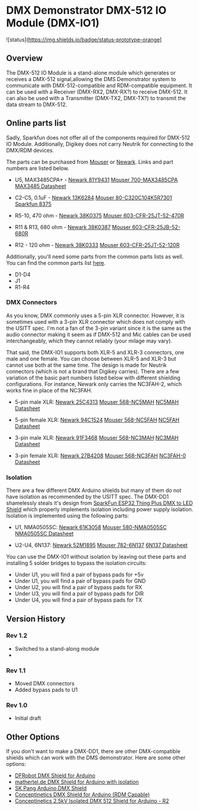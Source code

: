 # DMX Demonstrator DMX-512 IO Module (DMX-IO1)

![status](https://img.shields.io/badge/status-prototype-orange]

## Overview

The DMX-512 IO Module is a stand-alone module which generates or receives a DMX-512 signal,allowing the DMS Demonstrator system to communicate with DMX-512-compatible and RDM-compatible equipment. It can be used with a Receiver (DMX-RX2, DMX-RX?) to receive DMX-512. It can also be used with a Transmitter (DMX-TX2, DMX-TX?) to transmit the data stream to DMX-512.

## Online parts list

Sadly, Sparkfun does not offer all of the components required for DMX-512 IO Module. Additionally, Digikey does not carry Neutrik for connecting
to the DMX/RDM devices.

The parts can be purchased from [Mouser](https://www.mouser.com/) or [Newark](https://www.newark.com/). Links and part numbers are listed below.

- U5, MAX3485CPA+ -
[Newark 81Y9431](https://www.newark.com/maxim-integrated-products/max3485cpa/rs422-rs485-transceiver-10mbps/dp/81Y9431?st=max3485)
[Mouser 700-MAX3485CPA](https://www.mouser.com/ProductDetail/Maxim-Integrated/MAX3485CPA%2b/?qs=LHmEVA8xxfbU8x9nGoNB%2Fw%3D%3D)
[MAX3485 Datasheet](https://www.mouser.com/datasheet/2/256/MAX3483_MAX3491-1292143.pdf)

- C2-C5, 0.1uF -
[Newark 13K6284](https://www.newark.com/kemet/c315c104m5u5ta/capacitor-mlcc-z5u-100nf-50v-radial/dp/39K6432)
[Mouser 80-C320C104K5R7301](https://www.mouser.com/ProductDetail/KEMET/C320C104K5R5TA7301/?qs=cWONFOU2MXytiO%2Fz22pl%252Bg%3D%3D)
[Sparkfun 8375](https://www.sparkfun.com/products/8375)

- R5-10, 470 ohm -
[Newark 38K0375](https://www.newark.com/multicomp-pro/mcf-0-25w-470r/carbon-film-resistor-470-ohm-250mw/dp/38K0375)
[Mouser 603-CFR-25JT-52-470R](https://www.mouser.com/ProductDetail/Yageo/CFR-25JT-52-470R/?qs=sGAEpiMZZMtlubZbdhIBIFoOGUvNp40adtovOrQ4BzA%3D)

- R11 & R13, 680 ohm -
[Newark 38K0387](https://www.newark.com/multicomp-pro/mcf-0-25w-680r/carbon-film-resistor-680-ohm-250mw/dp/38K0387)
[Mouser 603-CFR-25JB-52-680R](https://www.mouser.com/ProductDetail/Yageo/CFR-25JB-52-680R/?qs=sGAEpiMZZMtlubZbdhIBINt%2Ft6Hry3%2FBZYYRBIijkE4%3D)

- R12 - 120 ohm -
[Newark 38K0333](https://www.newark.com/multicomp-pro/mcf-0-25w-120r/carbon-film-resistor-120-ohm-250mw/dp/38K0333)
[Mouser 603-CFR-25JT-52-120R](https://www.mouser.com/ProductDetail/Yageo/CFR-25JT-52-120R/?qs=sGAEpiMZZMtlubZbdhIBIFoOGUvNp40ae6q2awCfJoc%3D)

Additionally, you'll need some parts from the common parts lists as well. You can find the common parts list [here](https://www.sparkfun.com/wish_lists/160406).

- D1-D4
- J1
- R1-R4

### DMX Connectors

As you know, DMX commonly uses a 5-pin XLR connector. However, it is sometimes used with a 3-pin XLR connector which does not comply with the USITT spec. I'm not a fan of the 3-pin variant since it is the same as the audio connector making it seem as if DMX-512 and Mic cables can be used interchangeably, which they cannot reliably (your milage may vary).

That said, the DMX-IO1 supports both XLR-5 and XLR-3 connectors, one male and one female. You can choose between XLR-5 and XLR-3 but cannot use both at the same time. The design is made for Neutrik connectors (which is not a brand that Digikey carries). There are a few variation of the basic part numbers listed below with different shielding configurations. For instance, Newark only carries the NC3FAH-2, which works fine in place of the NC3FAH.

- 5-pin male XLR:
[Newark 25C4313](https://www.newark.com/neutrik/nc5mah/connector-xlr-audio-plug-5pos/dp/25C4313?ost=nc5mah)
[Mouser 568-NC5MAH](https://www.mouser.com/ProductDetail/Neutrik/NC5MAH/?qs=43pPWqpsSNtpdAMzqMXlkw%3D%3D)
[NC5MAH Datasheet](https://www.neutrik.com/en/product/nc5mah.pdf)

- 5-pin female XLR:
[Newark 94C1524](https://www.newark.com/neutrik/nc5fah/connector-xlr-receptacle-5-position/dp/94C1524?ost=nc5fah)
[Mouser 568-NC5FAH](https://www.mouser.com/ProductDetail/Neutrik/NC5FAH/?qs=JfNPhaIww3Jo8umm7Mfi2w%3D%3D)
[NC5FAH Datasheet](https://www.neutrik.com/en/product/nc5fah.pdf)

- 3-pin male XLR:
[Newark 91F3468](https://www.newark.com/neutrik/nc3mah/connector-xlr-plug-3-position/dp/91F3468?st=nc3mah)
[Mouser 568-NC3MAH](https://www.mouser.com/ProductDetail/Neutrik/NC3MAH/?qs=MO8z%252B%252BLepAHrH1t47qrfbA%3D%3D)
[NC3MAH Datasheet](https://www.neutrik.com/en/product/nc3mah.pdf)

- 3-pin female XLR:
[Newark 27B4208](https://www.newark.com/neutrik/nc3fah2/connector-xlr-audio-rcpt-3pos/dp/27B4208)
[Mouser 568-NC3FAH](https://www.mouser.com/ProductDetail/Neutrik/NC3FAH/?qs=43pPWqpsSNse2FCN7qQVQw%3D%3D)
[NC3FAH-0 Datasheet](https://www.neutrik.com/en/product/nc3fah-0.pdf)

### Isolation

There are a few different DMX Arduino shields but many of them do not have isolation as recommended by the USITT spec. The DMX-DD1 shamelessly steals it's design from [SparkFun ESP32 Thing Plus DMX to LED Shield](https://www.sparkfun.com/products/15110) which properly implements isolation including power supply isolation. Isolation is implemented using the following parts:

- U1, NMA0505SC:
[Newark 61K3058](https://www.newark.com/murata-power-solutions/nma0505sc/dc-dc-converter-iso-pol-2-o-p/dp/61K3058?ost=nma0505sc)
[Mouser 580-NMA0505SC](https://www.mouser.com/ProductDetail/Murata-Power-Solutions/NMA0505SC/?qs=%2Fha2pyFaduhGNEy44F69mkKiigmHmVay9P4cLoAL7Ps%3D)
[NMA0505SC Datasheet](https://www.mouser.com/datasheet/2/281/kdc_nma-29224.pdf)

- U2-U4, 6N137:
[Newark 52M1895](https://www.newark.com/vishay/6n137/optocoupler-transistor-5300vrms/dp/52M1895?st=6n137)
[Mouser 782-6N137](https://www.mouser.com/ProductDetail/Vishay-Semiconductors/6N137/?qs=xCMk%252BIHWTZMrQz4FyDXhMg%3D%3D)
[6N137 Datasheet](https://www.mouser.com/datasheet/2/427/6n137-1767489.pdf)

You can use the DMX-IO1 without isolation by leaving out these parts and installing 5 solder bridges to bypass the isolation circuits:

- Under U1, you will find a pair of bypass pads for +5v
- Under U1, you will find a pair of bypass pads for GND
- Under U2, you will find a pair of bypass pads for RX
- Under U3, you will find a pair of bypass pads for DIR
- Under U4, you will find a pair of bypass pads for TX

## Version History

### Rev 1.2

- Switched to a stand-along module
- 

### Rev 1.1

- Moved DMX connectors
- Added bypass pads to U1

### Rev 1.0

- Initial draft

## Other Options

If you don't want to make a DMX-DD1, there are other DMX-compatible shields
which can work with the DMS demonstrator. Here are some other options:

- [DFRobot DMX Shield for Arduino](https://www.dfrobot.com/product-984.html)
- [mathertel.de DMX Shield for Arduino with isolation](http://www.mathertel.de/Arduino/DMXShield.aspx)
- [SK Pang Arduino DMX Shield](http://skpang.co.uk/catalog/arduino-dmx-shield-p-663.html)
- [Conceptinetics DMX Shield for Arduino (RDM Capable)](https://www.tindie.com/products/Conceptinetics/dmx-shield-for-arduino-rdm-capable/)
- [Conceptinetics 2.5kV Isolated DMX 512 Shield for Arduino - R2](https://www.tindie.com/products/Conceptinetics/25kv-isolated-dmx-512-shield-for-arduino-r2/?pt=full_prod_search)
 